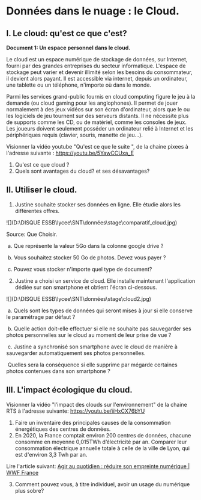 # Données dans le nuage : le Cloud. 

## I. Le cloud: qu'est ce que c'est? 

**Document 1: Un espace personnel dans le cloud.** 

Le cloud est un espace numérique de stockage de données, sur Internet, fourni par des grandes entreprises du secteur informatique. L'espace de stockage peut varier et devenir illimité selon les besoins du consommateur, il devient alors payant. Il est accessible via internet, depuis un ordinateur, une tablette ou un téléphone, n'importe où dans le monde.

Parmi les services grand-public fournis en cloud computing figure le jeu à la demande (ou cloud gaming pour les anglophones). Il permet de jouer normalement à des jeux vidéos sur son écran d'ordinateur, alors que le ou les logiciels de jeu tournent sur des serveurs distants. Il ne nécessite plus de supports comme les CD, ou de matériel, comme les consoles de jeux. Les joueurs doivent seulement posséder un ordinateur relié à Internet et les périphériques requis (clavier, souris, manette de jeu...). 

Visionner la vidéo youtube "Qu'est ce que le suite ", de la chaine pixees à l'adresse suivante : https://youtu.be/5YawCCUxa_E 



1. Qu'est ce que cloud ? 
2. Quels sont avantages du cloud? et ses désavantages?

## II. Utiliser le cloud.

1. Justine souhaite stocker ses données en ligne. Elle étudie alors les différentes offres. 

![](D:\DISQUE ESSB\lycee\SNT\données\stage\comparatif_cloud.jpg)

Source: Que Choisir. 

​	a. Que représente la valeur 5Go dans la colonne google drive ? 

​	b. Vous souhaitez stocker 50 Go de photos. Devez vous payer ? 

​	c. Pouvez vous stocker n'importe quel type de document? 

2.  Justine a choisi un service de cloud. Elle installe maintenant l'application dédiée sur son smartphone et obtient l'écran ci-dessous. 

![](D:\DISQUE ESSB\lycee\SNT\données\stage\cloud2.jpg)

​	a. Quels sont les types de données qui seront mises à jour si elle conserve le paramétrage 	par défaut ?

​	b. Quelle action doit-elle effectuer si elle ne souhaite pas sauvegarder ses photos 		  	personnelles sur le cloud au moment de leur prise de vue ?

​	c. Justine a synchronisé son smartphone avec le cloud de manière à sauvegarder 		  	automatiquement ses photos personnelles. 

​	Quelles sera la conséquence si elle supprime par mégarde certaines photos contenues 	dans son smartphone ?



## III. L'impact écologique du cloud. 

Visionner la vidéo "l'impact des clouds sur l'environnement" de la chaine RTS à l'adresse suivante: https://youtu.be/iiHxCX76bYU

1. Faire un inventaire des principales causes de la consommation énergétiques des centres de données. 
2. En 2020, la France comptait environ 200 centres de données, chacune consomme en moyenne 0,015TWh d’électricité par an. Comparer leur consommation électrique annuelle totale à celle de la ville de Lyon, qui est d'environ 3,3 Twh par an.

Lire l'article suivant: [Agir au quotidien : réduire son empreinte numérique | WWF France](https://www.wwf.fr/agir-au-quotidien/numerique)

3. Comment pouvez vous, à titre individuel, avoir un usage du numérique plus sobre? 



​	



